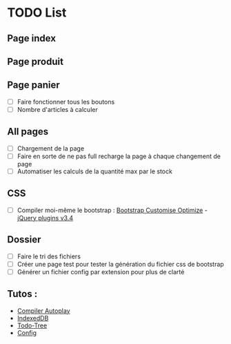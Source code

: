 # TODO List

## Page index

## Page produit

## Page panier
  - [ ] Faire fonctionner tous les boutons
  - [ ] Nombre d'articles à calculer

## All pages
  - [ ] Chargement de la page
  - [ ] Faire en sorte de ne pas full recharge la page à chaque changement de page
  - [ ] Automatiser les calculs de la quantité max par le stock

## CSS
  - [ ] Compiler moi-même le bootstrap : [Bootstrap Customise Optimize](https://getbootstrap.com/docs/5.0/customize/optimize/) - [jQuery plugins v3.4](https://getbootstrap.com/docs/3.4/customize/)

## Dossier
  - [ ] Faire le tri des fichiers
  - [ ] Créer une page test pour tester la génération du fichier css de bootstrap
  - [ ] Générer un fichier config par extension pour plus de clarté

## Tutos :
- [Compiler Autoplay](https://grafikart.fr/tutoriels/tp-php-request-1167#autoplay)
- [IndexedDB](https://www.ionos.fr/digitalguide/sites-internet/developpement-web/indexeddb/)
- [Todo-Tree](https://github.com/Gruntfuggly/todo-tree#markdown-support)
- [Config](https://code.visualstudio.com/docs/languages/markdown)